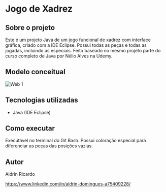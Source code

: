 # Jogo de Xadrez

## Sobre o projeto
Este é um projeto Java de um jogo funcional de xadrez com interface gráfica, criado com a IDE Eclipse. Possui todas as peças e todas as jogadas, incluindo as especiais.
Feito baseado no mesmo projeto parte do curso completo de Java por Nélio Alves na Udemy.

## Modelo conceitual
![Web 1](https://github.com/acenelio/chess-system-design/blob/master/chess-system-design.png)

## Tecnologias utilizadas
- Java (IDE Eclipse)

## Como executar
Executável no terminal do Git Bash. Possui coloração especial para diferenciar as peças das posições vazias.

## Autor
Aldrin Ricardo

https://www.linkedin.com/in/aldrin-domingues-a75409228/
